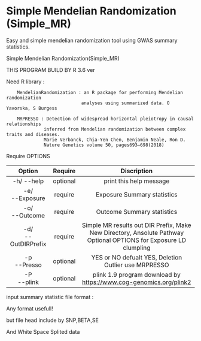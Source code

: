 # Simple Mendelian Randomization (Simple_MR)
Easy and simple mendelian randomization tool using GWAS summary statistics.


Simple Mendelian Randomization(Simple_MR)
  
THIS PROGRAM BUILD BY R 3.6 ver


Need R library :

        MendelianRandomization : an R package for performing Mendelian randomization
                                analyses using summarized data. O Yavorska, S Burgess

        MRPRESSO : Detection of widespread horizontal pleiotropy in causal relationships
                  inferred from Mendelian randomization between complex traits and diseases.
                  Marie Verbanck, Chia-Yen Chen, Benjamin Neale, Ron D.
                  Nature Genetics volume 50, pages693–698(2018)


Require OPTIONS

| Option | Require | Discription | 
| :-------: | :---: | :------: |
| -h/ --help | optional |print this help message|
| -e/ <br> --Exposure | require |  Exposure Summary statistics |
| -o/ <br> --Outcome  | require |  Outcome Summary statistics |
| -d/ <br> --OutDIRPrefix | require | Simple MR results out DIR Prefix, Make New Directory, Ansolute Pathway Optional OPTIONS for Exposure LD clumpling |
| -p <br> --Presso  | optional | YES or NO defualt YES, Deletion Outlier use MRPRESSO |
|-P <br> --plink    | optional | plink 1.9 program download by https://www.cog-genomics.org/plink2 |



input summary statistic file format :

Any format usefull!

but file head include by SNP,BETA,SE

And White Space Splited data


